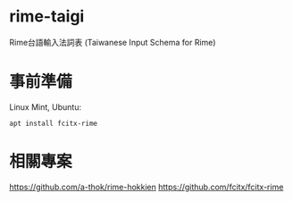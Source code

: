 # rime-taigi
Rime台語輸入法詞表 (Taiwanese Input Schema for Rime)

# 事前準備
Linux Mint, Ubuntu:
```
apt install fcitx-rime
```

# 相關專案
https://github.com/a-thok/rime-hokkien
https://github.com/fcitx/fcitx-rime
